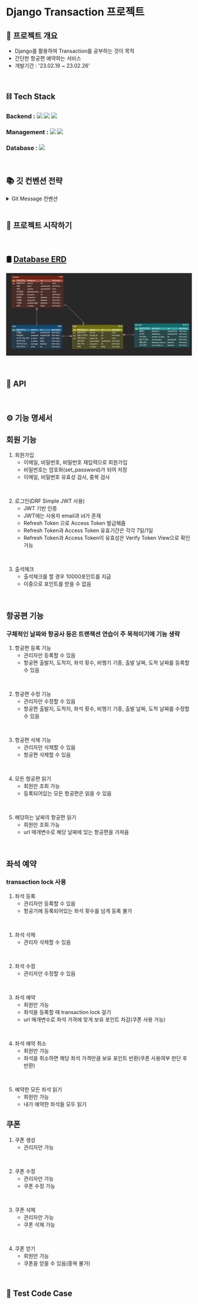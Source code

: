 # Django Transaction 프로젝트 
## ****📌 프로젝트 개요****
- Django를 활용하여 Transaction를 공부하는 것이 목적
- 간단한 항공편 예약하는 서비스
- 개발기간 : '23.02.19 ~ 23.02.26'

<br>

## ****⛓ Tech Stack****  
### Backend : <img src="https://img.shields.io/badge/python 3.10.8-3776AB?style=for-the-badge&logo=python&logoColor=white"> <img src="https://img.shields.io/badge/django 4.1.7-092E20?style=for-the-badge&logo=django&logoColor=white"> <img src="https://img.shields.io/badge/django rest framework 3.14.0-092E20?style=for-the-badge&logo=django&logoColor=white"> 
### Management : <img src="https://img.shields.io/badge/github-181717?style=for-the-badge&logo=github&logoColor=white"> <img src="https://img.shields.io/badge/git-F05032?style=for-the-badge&logo=git&logoColor=white">
### Database : <img src="https://img.shields.io/badge/sqlite 5.7-blue?style=for-the-badge&logo=sqlite&logoColor=white">

<br>

## 📚 ****깃 컨벤션 전략****

<details>
<summary>Git Message 컨벤션</summary>
<div markdown="4">

```
################
# <타입> : <제목> 의 형식으로 제목을 아래 공백줄에 작성
# 제목은 50자 이내 / 변경사항이 "무엇"인지 명확히 작성 / 끝에 마침표 금지
# 예) :sparkles:Feat: 로그인 기능 추가, 
# 바로 아래 공백은 지우지 마세요 (제목과 본문의 분리를 위함)
################
# 본문(구체적인 내용)을 아랫줄에 작성
# 여러 줄의 메시지를 작성할 땐 "-"로 구분 (한 줄은 72자 이내)

################
# 꼬릿말(footer)을 아랫줄에 작성 (현재 커밋과 관련된 이슈 번호 추가 등)
# 예) Close #7, related_to: #7 
​
################
# :sparkles:Feat: 새로운 기능 추가
# :bug:Fix: 버그 수정
# :ambulance:!HOTFIX: 급한 오류 수정
# :books:Docs: 문서 수정
# :umbrella:Test: 테스트 코드 추가
# :hammer:Refact: 코드 리팩토링
# :art:Style: 코드 의미에 영향을 주지 않는 변경사항
# :lipstick:Design: CSS 등 사용자 UI디자인 변경
# :Comment: 필요한 주석 추가 및 변경  
# :Rename: 파일 혹은 폴더명을 수정하거나 옮기는 작업만의 경우
# :Remove: 파일을 삭제하는 작업만 수행한 경우
# Chore: 빌드 부분 혹은 패키지 매니저 수정사항
################
```

</div>
</details>

<br>

## 🔨 ****프로젝트 시작하기****

<br>

## 🛢 ****[Database ERD](https://www.erdcloud.com/d/iZHLrmmWZZR9AjuLo)****
![ex_screenshot](./img/ERD_1.png)

<br>

## 🎯 ****API****

<br>

## ⚙ ****기능 명세서****
## 회원 기능
1. 회원가입
   - 이메일, 비밀번호, 비밀번호 재입력으로 회원가입
   - 비밀번호는 암호화(set_password)가 되어 저장
   - 이메일, 비밀번호 유효성 검사, 중복 검사 

<br>

2. 로그인(DRF Simple JWT 사용)
   - JWT 기반 인증
   - JWT에는 사용자 email과 id가 존재
   - Refresh Token 으로 Access Token 발급해줌
   - Refresh Token과 Access Token 유효기간은 각각 7일/1일
   - Refresh Token과 Access Token이 유효성은 Verify Token View으로 확인 가능 

<br>

3. 출석체크
    - 출석체크를 할 경우 10000포인트를 지급
    - 이중으로 포인트를 받을 수 없음

<br>

## 항공편 기능 
### ****구체적인 날짜와 항공사 등은 트랜잭션 연습이 주 목적이기에 기능 생략****
1. 항공편 등록 기능
   - 관리자만 등록할 수 있음
   - 항공편 출발지, 도착지, 좌석 횟수, 비행기 기종, 출발 날짜, 도착 날짜를 등록할 수 있음

<br>

2. 항공편 수정 기능
   - 관리자만 수정할 수 있음
   - 항공편 출발지, 도착지, 좌석 횟수, 비행기 기종, 출발 날짜, 도착 날짜를 수정할 수 있음
  
<br>

3. 항공편 삭제 기능
    - 관리자만 삭제할 수 있음
    - 항공편 삭제할 수 있음

<br>

4. 모든 항공편 읽기
    - 회원만 조회 가능 
    - 등록되어있는 모든 항공편은 읽을 수 있음

<br>

5. 해당하는 날짜의 항공편 읽기
    - 회원만 조회 가능
    - url 매개변수로 해당 날짜에 있는 항공편을 가져옴

<br>

## 좌석 예약
### ****transaction lock 사용****
1. 좌석 등록
   - 관리자만 등록할 수 있음
   - 항공기에 등록되어있는 좌석 횟수를 넘게 등록 불가

<br>

1. 좌석 삭제
   - 관리자 삭제할 수 있음

<br>

2. 좌석 수정
   - 관리자만 수정할 수 있음

<br>

3. 좌석 예약
   - 회원만 가능
   - 좌석을 등록할 때 transaction lock 걸기
   - url 매개변수로 좌석 가격에 맞게 보유 포인트 차감(쿠폰 사용 가능)

<br>

4. 좌석 예약 취소
   - 회원만 가능
   - 좌석을 취소하면 해당 좌석 가격만큼 보유 포인트 반환(쿠폰 사용여부 판단 후 반환)

<br>

5. 예약한 모든 좌석 읽기
   - 회원만 가능
   - 내가 예약한 좌석들 모두 읽기


## 쿠폰 
1. 쿠폰 생성
   - 관리자만 가능

<br>

2. 쿠폰 수정
   - 관리자만 가능
   - 쿠폰 수정 가능

<br>

3. 쿠폰 삭제
   - 관리자만 가능
   - 쿠폰 삭제 가능

<br>

4. 쿠폰 얻기
   - 회원만 가능
   - 쿠폰을 얻을 수 있음(중복 불가)

<br>

## 🤙 ****Test Code Case****

<br>
